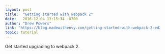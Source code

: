 ```yaml
---
layout: post
title:  "Getting started with webpack 2"
date:   2016-12-04 13:15:34 -0700
author: "Drew Powers"
link: "https://blog.madewithenvy.com/getting-started-with-webpack-2-ed2b86c68783#.gjpv7n5fn"
topic: tutorial
---
```


Get started upgrading to webpack 2.